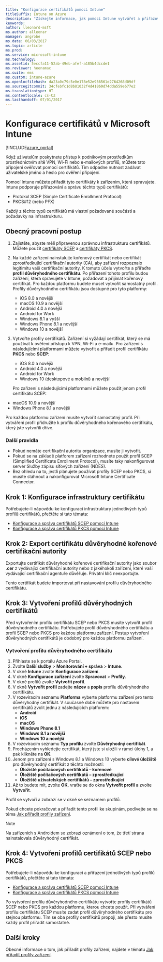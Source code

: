 ```yaml
---
title: "Konfigurace certifikátů pomocí Intune"
titleSuffix: Intune on Azure
description: "Získejte informace, jak pomocí Intune vytvářet a přiřazovat certifikáty, které vám pomůžou zabezpečit Wi-Fi, VPN a další připojení."
keywords: 
author: lleonard-msft
ms.author: alleonar
manager: angrobe
ms.date: 06/03/2017
ms.topic: article
ms.prod: 
ms.service: microsoft-intune
ms.technology: 
ms.assetid: 5eccfa11-52ab-49eb-afef-a185b4dccde1
ms.reviewer: heenamac
ms.suite: ems
ms.custom: intune-azure
ms.openlocfilehash: da23a0c79c5e0e178e52e956561e2764268d09df
ms.sourcegitcommit: 34cfebfc1d8b81032f4d41869d74dda559e677e2
ms.translationtype: HT
ms.contentlocale: cs-CZ
ms.lasthandoff: 07/01/2017
---
```

# <a name="how-to-configure-certificates-in-microsoft-intune"></a>Konfigurace certifikátů v Microsoft Intune

[!INCLUDE[azure_portal](./includes/azure_portal.md)]

Když uživatelům poskytnete přístup k podnikovým prostředkům prostřednictvím sítě VPN, Wi-Fi nebo e-mailových profilů, můžete tato připojení ověřovat pomocí certifikátů. Tím odpadne nutnost zadávat uživatelské jméno a heslo pro ověření připojení.

Pomocí Intune můžete přiřadit tyto certifikáty k zařízením, která spravujete. Intune podporuje přiřazování a správu těchto typů certifikátů:

- Protokol SCEP (Simple Certificate Enrollment Protocol)
- PKCS#12 (nebo PFX)

Každý z těchto typů certifikátů má vlastní požadované součásti a požadavky na infrastrukturu.

## <a name="general-workflow"></a>Obecný pracovní postup

1. Zajistěte, abyste měli připravenou správnou infrastrukturu certifikátů. Můžete použít [certifikáty SCEP](certificates-scep-configure.md) a [certifikáty PKCS](certficates-pfx-configure.md).
2. Na každé zařízení nainstalujte kořenový certifikát nebo certifikát zprostředkující certifikační autority (CA), aby zařízení rozpoznalo legitimitu vaší certifikační autority. K tomuto účelu vytvořte a přiřaďte **profil důvěryhodného certifikátu**. Po přiřazení tohoto profilu budou zařízení, která spravujete v Intune, požadovat a přijímat kořenový certifikát. Pro každou platformu budete muset vytvořit samostatný profil. Profily důvěryhodného certifikátu jsou dostupné pro tyto platformy:
    - iOS 8.0 a novější
    - macOS 10.9 a novější
    - Android 4.0 a novější
    - Android for Work
    - Windows 8.1 a vyšší
    - Windows Phone 8.1 a novější
    - Windows 10 a novější
3. Vytvořte profily certifikátů. Zařízení si vyžádají certifikát, který se má používat k ověření přístupu k VPN, Wi-Fi a e-mailu. Pro zařízení s následujícími platformami můžete vytvořit a přiřadit profil certifikátu **PKCS** nebo **SCEP**:
    - iOS 8.0 a novější
    - Android 4.0 a novější
    - Android for Work
    - Windows 10 (desktopové a mobilní) a novější

    Pro zařízení s následujícími platformami můžete použít jenom profil certifikátu SCEP:

-   macOS 10.9 a novější
-   Windows Phone 8.1 a novější

Pro každou platformu zařízení musíte vytvořit samostatný profil. Při vytváření profil přidružíte k profilu důvěryhodného kořenového certifikátu, který jste vytvořili dříve.

### <a name="further-considerations"></a>Další pravidla

- Pokud nemáte certifikační autoritu organizace, musíte ji vytvořit.
- Pokud se na základě platforem zařízení rozhodnete použít profil SCEP (Simplified Certificate Enrollment Protocol), musíte taky nakonfigurovat server Služby zápisu síťových zařízení (NDES).
- Bez ohledu na to, jestli plánujete používat profily SCEP nebo PKCS, si musíte stáhnout a nakonfigurovat Microsoft Intune Certificate Connector.


## <a name="step-1--configure-your-certificate-infrastructure"></a>Krok 1: Konfigurace infrastruktury certifikátu

Potřebujete-li nápovědu ke konfiguraci infrastruktury jednotlivých typů profilů certifikátů, přečtěte si tato témata:

- [Konfigurace a správa certifikátů SCEP pomocí Intune](certificates-scep-configure.md)
- [Konfigurace a správa certifikátů PKCS pomocí Intune](certficates-pfx-configure.md)


## <a name="step-2---export-your-trusted-root-ca-certificate"></a>Krok 2: Export certifikátu důvěryhodné kořenové certifikační autority

Exportujte certifikát důvěryhodné kořenové certifikační autority jako soubor **.cer** z vydávající certifikační autority nebo z jakéhokoli zařízení, které vaší vydávající certifikační agentuře důvěřuje. Privátní klíč neexportujte.

Tento certifikát budete importovat při nastavování profilu důvěryhodného certifikátu.

## <a name="step-3-create-trusted-certificate-profiles"></a>Krok 3: Vytvoření profilů důvěryhodných certifikátů
Před vytvořením profilu certifikátu SCEP nebo PKCS musíte vytvořit profil důvěryhodného certifikátu. Potřebujete profil důvěryhodného certifikátu a profil SCEP nebo PKCS pro každou platformu zařízení. Postup vytvoření důvěryhodných certifikátů je obdobný pro každou platformu zařízení.

### <a name="to-create-a-trusted-certificate-profile"></a>Vytvoření profilu důvěryhodného certifikátu

1. Přihlaste se k portálu Azure Portal.
2. Zvolte **Další služby** > **Monitorování + správa** > **Intune**.
3. V okně **Intune** zvolte **Konfigurace zařízení**.
2. V okně **Konfigurace zařízení** zvolte **Spravovat** > **Profily**.
3. V okně profilů zvolte **Vytvořit profil**.
4. V okně **Vytvořit profil** zadejte **název** a **popis** profilu důvěryhodného certifikátu.
5. V rozevíracím seznamu **Platforma** vyberte platformu zařízení pro tento důvěryhodný certifikát. V současné době můžete pro nastavení certifikátů zvolit jednu z následujících platforem:
    - **Android**
    - **iOS**
    - **macOS**
    - **Windows Phone 8.1**
    - **Windows 8.1 a novější**
    - **Windows 10 a novější**
6. V rozevíracím seznamu **Typ profilu** zvolte **Důvěryhodný certifikát**.
7. Procházením vyhledejte certifikát, který jste si uložili v rámci úlohy 1, a pak klikněte na **OK**.
8. Jenom pro zařízení s Windows 8.1 a Windows 10 vyberte **cílové úložiště** pro důvěryhodný certifikát z těchto možností:
    - **Úložiště počítačových certifikátů – kořenové**
    - **Úložiště počítačových certifikátů – zprostředkující**
    - **Úložiště uživatelských certifikátů – zprostředkující**
8. Až to budete mít, zvolte **OK**, vraťte se do okna **Vytvořit profil** a zvolte **Vytvořit**.

Profil se vytvoří a zobrazí se v okně se seznamem profilů.

Pokud chcete pokračovat a přiřadit tento profil ke skupinám, podívejte se na téma [Jak přiřadit profily zařízení](device-profile-assign.md).


> [!Note]
> Na zařízeních s Androidem se zobrazí oznámení o tom, že třetí strana nainstalovala důvěryhodný certifikát.

## <a name="step-4-create-scep-or-pkcs-certificate-profiles"></a>Krok 4: Vytvoření profilů certifikátů SCEP nebo PKCS

Potřebujete-li nápovědu ke konfiguraci a přiřazení jednotlivých typů profilů certifikátů, přečtěte si tato témata:

- [Konfigurace a správa certifikátů SCEP pomocí Intune](certificates-scep-configure.md)
- [Konfigurace a správa certifikátů PKCS pomocí Intune](certficates-pfx-configure.md)

Po vytvoření profilu důvěryhodného certifikátu vytvořte profily certifikátů SCEP nebo PKCS pro každou platformu, kterou chcete použít. Při vytváření profilu certifikátu SCEP musíte zadat profil důvěryhodného certifikátu pro stejnou platformu. Tím se oba profily certifikátů propojí, ale přesto musíte každý profil přiřadit samostatně.


## <a name="next-steps"></a>Další kroky
Obecné informace o tom, jak přiřadit profily zařízení, najdete v tématu [Jak přiřadit profily zařízení](device-profile-assign.md).
